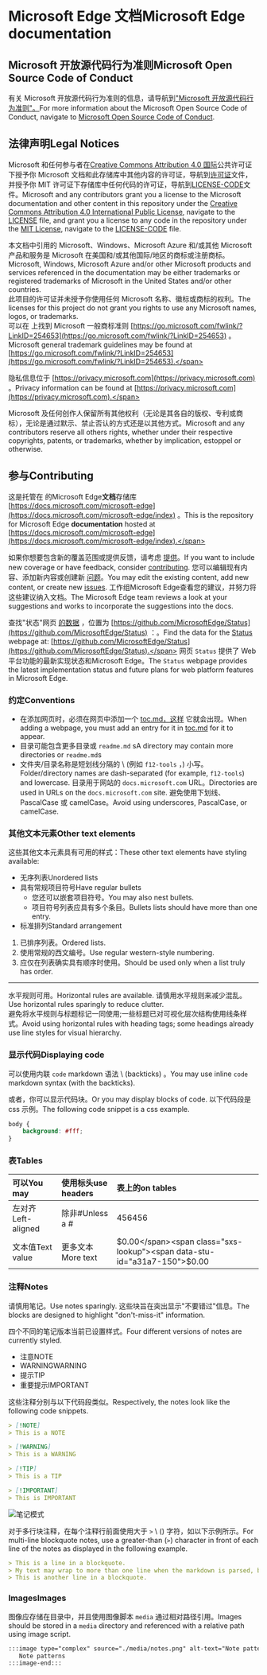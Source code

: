# <a name="microsoft-edge-documentation"></a><span data-ttu-id="a31a7-101">Microsoft Edge 文档</span><span class="sxs-lookup"><span data-stu-id="a31a7-101">Microsoft Edge documentation</span></span>  

## <a name="microsoft-open-source-code-of-conduct"></a><span data-ttu-id="a31a7-102">Microsoft 开放源代码行为准则</span><span class="sxs-lookup"><span data-stu-id="a31a7-102">Microsoft Open Source Code of Conduct</span></span>  

<span data-ttu-id="a31a7-103">有关 Microsoft 开放源代码行为准则的信息，请导航到["Microsoft 开放源代码行为准则"。](CODE_OF_CONDUCT.md)</span><span class="sxs-lookup"><span data-stu-id="a31a7-103">For more information about the Microsoft Open Source Code of Conduct, navigate to [Microsoft Open Source Code of Conduct](CODE_OF_CONDUCT.md).</span></span>  

## <a name="legal-notices"></a><span data-ttu-id="a31a7-104">法律声明</span><span class="sxs-lookup"><span data-stu-id="a31a7-104">Legal Notices</span></span>  

<span data-ttu-id="a31a7-105">Microsoft 和任何参与者在[Creative Commons Attribution 4.0 国际](https://creativecommons.org/licenses/by/4.0/legalcode)公共许可证下授予你 Microsoft 文档和此存储库中其他内容的许可证，导航到[许可证](./LICENSE)文件，并授予你 MIT 许可证下存储库中任何代码的[](https://opensource.org/licenses/MIT)许可证，导航到[LICENSE-CODE](./LICENSE-CODE)文件。</span><span class="sxs-lookup"><span data-stu-id="a31a7-105">Microsoft and any contributors grant you a license to the Microsoft documentation and other content in this repository under the [Creative Commons Attribution 4.0 International Public License](https://creativecommons.org/licenses/by/4.0/legalcode), navigate to the [LICENSE](./LICENSE) file, and grant you a license to any code in the repository under the [MIT License](https://opensource.org/licenses/MIT), navigate to the [LICENSE-CODE](./LICENSE-CODE) file.</span></span>  

<span data-ttu-id="a31a7-106">本文档中引用的 Microsoft、Windows、Microsoft Azure 和/或其他 Microsoft 产品和服务是 Microsoft 在美国和/或其他国际/地区的商标或注册商标。</span><span class="sxs-lookup"><span data-stu-id="a31a7-106">Microsoft, Windows, Microsoft Azure and/or other Microsoft products and services referenced in the documentation may be either trademarks or registered trademarks of Microsoft in the United States and/or other countries.</span></span>  
<span data-ttu-id="a31a7-107">此项目的许可证并未授予你使用任何 Microsoft 名称、徽标或商标的权利。</span><span class="sxs-lookup"><span data-stu-id="a31a7-107">The licenses for this project do not grant you rights to use any Microsoft names, logos, or trademarks.</span></span>  
<span data-ttu-id="a31a7-108">可以在 上找到 Microsoft 一般商标准则 [https://go.microsoft.com/fwlink/?LinkID=254653](https://go.microsoft.com/fwlink/?LinkID=254653) 。</span><span class="sxs-lookup"><span data-stu-id="a31a7-108">Microsoft general trademark guidelines may be found at [https://go.microsoft.com/fwlink/?LinkID=254653](https://go.microsoft.com/fwlink/?LinkID=254653).</span></span>  

<span data-ttu-id="a31a7-109">隐私信息位于 [https://privacy.microsoft.com](https://privacy.microsoft.com) 。</span><span class="sxs-lookup"><span data-stu-id="a31a7-109">Privacy information can be found at [https://privacy.microsoft.com](https://privacy.microsoft.com).</span></span>  

<span data-ttu-id="a31a7-110">Microsoft 及任何创作人保留所有其他权利（无论是其各自的版权、专利或商标），无论是通过默示、禁止否认的方式还是以其他方式。</span><span class="sxs-lookup"><span data-stu-id="a31a7-110">Microsoft and any contributors reserve all others rights, whether under their respective copyrights, patents, or trademarks, whether by implication, estoppel or otherwise.</span></span>  

## <a name="contributing"></a><span data-ttu-id="a31a7-111">参与</span><span class="sxs-lookup"><span data-stu-id="a31a7-111">Contributing</span></span>  

<span data-ttu-id="a31a7-112">这是托管在 的Microsoft Edge**文档**存储库 [https://docs.microsoft.com/microsoft-edge](https://docs.microsoft.com/microsoft-edge/index) 。</span><span class="sxs-lookup"><span data-stu-id="a31a7-112">This is the repository for Microsoft Edge **documentation** hosted at [https://docs.microsoft.com/microsoft-edge](https://docs.microsoft.com/microsoft-edge/index).</span></span>  

<span data-ttu-id="a31a7-113">如果你想要包含新的覆盖范围或提供反馈，请考虑 [提供](./CONTRIBUTING.md)。</span><span class="sxs-lookup"><span data-stu-id="a31a7-113">If you want to include new coverage or have feedback, consider [contributing](./CONTRIBUTING.md).</span></span>  <span data-ttu-id="a31a7-114">您可以编辑现有内容、添加新内容或创建新 [问题](https://github.com/MicrosoftDocs/edge-developer/issues)。</span><span class="sxs-lookup"><span data-stu-id="a31a7-114">You may edit the existing content, add new content, or create new [issues](https://github.com/MicrosoftDocs/edge-developer/issues).</span></span>  <span data-ttu-id="a31a7-115">工作组Microsoft Edge查看您的建议，并努力将这些建议纳入文档。</span><span class="sxs-lookup"><span data-stu-id="a31a7-115">The Microsoft Edge team reviews a look at your suggestions and works to incorporate the suggestions into the docs.</span></span>  

<span data-ttu-id="a31a7-116">查找"状态"网页 [的数据](https://developer.microsoft.com/microsoft-edge/status) ，位置为  [https://github.com/MicrosoftEdge/Status](https://github.com/MicrosoftEdge/Status) ：。</span><span class="sxs-lookup"><span data-stu-id="a31a7-116">Find the data for the [Status](https://developer.microsoft.com/microsoft-edge/status) webpage at:  [https://github.com/MicrosoftEdge/Status](https://github.com/MicrosoftEdge/Status).</span></span>  <span data-ttu-id="a31a7-117">网页 `Status` 提供了 Web 平台功能的最新实现状态和Microsoft Edge。</span><span class="sxs-lookup"><span data-stu-id="a31a7-117">The `Status` webpage provides the latest implementation status and future plans for web platform features in Microsoft Edge.</span></span>

### <a name="conventions"></a><span data-ttu-id="a31a7-118">约定</span><span class="sxs-lookup"><span data-stu-id="a31a7-118">Conventions</span></span>  

*   <span data-ttu-id="a31a7-119">在添加网页时，必须在网页中添加一个 [toc.md，这样](./microsoft-edge/toc.yml) 它就会出现。</span><span class="sxs-lookup"><span data-stu-id="a31a7-119">When adding a webpage, you must add an entry for it in [toc.md](./microsoft-edge/toc.yml) for it to appear.</span></span>
*   <span data-ttu-id="a31a7-120">目录可能包含更多目录或 `readme.md` s</span><span class="sxs-lookup"><span data-stu-id="a31a7-120">A directory may contain more directories or `readme.md`s</span></span>
*   <span data-ttu-id="a31a7-121">文件夹/目录名称是短划线分隔的 \ (例如 `f12-tools` ，\) 小写。</span><span class="sxs-lookup"><span data-stu-id="a31a7-121">Folder/directory names are dash-separated \(for example, `f12-tools`\) and lowercase.</span></span>  <span data-ttu-id="a31a7-122">目录用于网站的 `docs.microsoft.com` URL。</span><span class="sxs-lookup"><span data-stu-id="a31a7-122">Directories are used in URLs on the `docs.microsoft.com` site.</span></span>  <span data-ttu-id="a31a7-123">避免使用下划线、PascalCase 或 camelCase。</span><span class="sxs-lookup"><span data-stu-id="a31a7-123">Avoid using underscores, PascalCase, or camelCase.</span></span>  

### <a name="other-text-elements"></a><span data-ttu-id="a31a7-124">其他文本元素</span><span class="sxs-lookup"><span data-stu-id="a31a7-124">Other text elements</span></span>  

<span data-ttu-id="a31a7-125">这些其他文本元素具有可用的样式：</span><span class="sxs-lookup"><span data-stu-id="a31a7-125">These other text elements have styling available:</span></span>  

*   <span data-ttu-id="a31a7-126">无序列表</span><span class="sxs-lookup"><span data-stu-id="a31a7-126">Unordered lists</span></span>  
*   <span data-ttu-id="a31a7-127">具有常规项目符号</span><span class="sxs-lookup"><span data-stu-id="a31a7-127">Have regular bullets</span></span>  
    *   <span data-ttu-id="a31a7-128">您还可以嵌套项目符号。</span><span class="sxs-lookup"><span data-stu-id="a31a7-128">You may also nest bullets.</span></span>  
    *   <span data-ttu-id="a31a7-129">项目符号列表应具有多个条目。</span><span class="sxs-lookup"><span data-stu-id="a31a7-129">Bullets lists should have more than one entry.</span></span>  
*   <span data-ttu-id="a31a7-130">标准排列</span><span class="sxs-lookup"><span data-stu-id="a31a7-130">Standard arrangement</span></span> 
    
1.  <span data-ttu-id="a31a7-131">已排序列表。</span><span class="sxs-lookup"><span data-stu-id="a31a7-131">Ordered lists.</span></span>  
1.  <span data-ttu-id="a31a7-132">使用常规的西文编号。</span><span class="sxs-lookup"><span data-stu-id="a31a7-132">Use regular western-style numbering.</span></span>  
1.  <span data-ttu-id="a31a7-133">应仅在列表确实具有顺序时使用。</span><span class="sxs-lookup"><span data-stu-id="a31a7-133">Should be used only when a list truly has order.</span></span>  
    
---  

<span data-ttu-id="a31a7-134">水平规则可用。</span><span class="sxs-lookup"><span data-stu-id="a31a7-134">Horizontal rules are available.</span></span>  <span data-ttu-id="a31a7-135">请慎用水平规则来减少混乱。</span><span class="sxs-lookup"><span data-stu-id="a31a7-135">Use horizontal rules sparingly to reduce clutter.</span></span>  
<span data-ttu-id="a31a7-136">避免将水平规则与标题标记一同使用;一些标题已对可视化层次结构使用线条样式。</span><span class="sxs-lookup"><span data-stu-id="a31a7-136">Avoid using horizontal rules with heading tags; some headings already use line styles for visual hierarchy.</span></span>  

### <a name="displaying-code"></a><span data-ttu-id="a31a7-137">显示代码</span><span class="sxs-lookup"><span data-stu-id="a31a7-137">Displaying code</span></span>  

<span data-ttu-id="a31a7-138">可以使用内联 `code` markdown 语法 \ (backticks\) 。</span><span class="sxs-lookup"><span data-stu-id="a31a7-138">You may use inline `code` markdown syntax \(with the backticks\).</span></span>  

<span data-ttu-id="a31a7-139">或者，你可以显示代码块。</span><span class="sxs-lookup"><span data-stu-id="a31a7-139">Or you may display blocks of code.</span></span>  <span data-ttu-id="a31a7-140">以下代码段是 css 示例。</span><span class="sxs-lookup"><span data-stu-id="a31a7-140">The following code snippet is a css example.</span></span>  

```css
body {
    background: #fff;
}
```  

### <a name="tables"></a><span data-ttu-id="a31a7-141">表</span><span class="sxs-lookup"><span data-stu-id="a31a7-141">Tables</span></span>  

| <span data-ttu-id="a31a7-142">可以</span><span class="sxs-lookup"><span data-stu-id="a31a7-142">You may</span></span> | <span data-ttu-id="a31a7-143">使用标头</span><span class="sxs-lookup"><span data-stu-id="a31a7-143">use headers</span></span> | <span data-ttu-id="a31a7-144">表上的</span><span class="sxs-lookup"><span data-stu-id="a31a7-144">on tables</span></span> |  
|:--- |:--- |:--- |  
| <span data-ttu-id="a31a7-145">左对齐</span><span class="sxs-lookup"><span data-stu-id="a31a7-145">Left-aligned</span></span> | <span data-ttu-id="a31a7-146">除非#</span><span class="sxs-lookup"><span data-stu-id="a31a7-146">Unless a #</span></span> | <span data-ttu-id="a31a7-147">456</span><span class="sxs-lookup"><span data-stu-id="a31a7-147">456</span></span> |  
| <span data-ttu-id="a31a7-148">文本值</span><span class="sxs-lookup"><span data-stu-id="a31a7-148">Text value</span></span> | <span data-ttu-id="a31a7-149">更多文本</span><span class="sxs-lookup"><span data-stu-id="a31a7-149">More text</span></span> | <span data-ttu-id="a31a7-150">$0.00</span><span class="sxs-lookup"><span data-stu-id="a31a7-150">$0.00</span></span> |  

### <a name="notes"></a><span data-ttu-id="a31a7-151">注释</span><span class="sxs-lookup"><span data-stu-id="a31a7-151">Notes</span></span>  

<span data-ttu-id="a31a7-152">请慎用笔记。</span><span class="sxs-lookup"><span data-stu-id="a31a7-152">Use notes sparingly.</span></span>  <span data-ttu-id="a31a7-153">这些块旨在突出显示"不要错过"信息。</span><span class="sxs-lookup"><span data-stu-id="a31a7-153">The blocks are designed to highlight "don't-miss-it" information.</span></span>  

<span data-ttu-id="a31a7-154">四个不同的笔记版本当前已设置样式。</span><span class="sxs-lookup"><span data-stu-id="a31a7-154">Four different versions of notes are currently styled.</span></span>  

*   <span data-ttu-id="a31a7-155">注意</span><span class="sxs-lookup"><span data-stu-id="a31a7-155">NOTE</span></span>  
*   <span data-ttu-id="a31a7-156">WARNING</span><span class="sxs-lookup"><span data-stu-id="a31a7-156">WARNING</span></span>  
*   <span data-ttu-id="a31a7-157">提示</span><span class="sxs-lookup"><span data-stu-id="a31a7-157">TIP</span></span>  
*   <span data-ttu-id="a31a7-158">重要提示</span><span class="sxs-lookup"><span data-stu-id="a31a7-158">IMPORTANT</span></span>  
    
<span data-ttu-id="a31a7-159">这些注释分别与以下代码段类似。</span><span class="sxs-lookup"><span data-stu-id="a31a7-159">Respectively, the notes look like the following code snippets.</span></span>  

```md
> [!NOTE]
> This is a NOTE  
```  

```md
> [!WARNING]
> This is a WARNING  
```  

```md
> [!TIP]
> This is a TIP  
```  

```md
> [!IMPORTANT]
> This is IMPORTANT  
```  

![笔记模式](./media/notes.png)

<span data-ttu-id="a31a7-161">对于多行块注释，在每个注释行前面使用大于 `>` \ (\) 字符，如以下示例所示。</span><span class="sxs-lookup"><span data-stu-id="a31a7-161">For multi-line blockquote notes, use a greater-than \(`>`\) character in front of each line of the notes as displayed in the following example.</span></span>  

```md
> This is a line in a blockquote.  
> My text may wrap to more than one line when the markdown is parsed, but I must include all my information within a single \(sometimes very long line\) in the markdown.  
> This is another line in a blockquote.  
```  

### <a name="images"></a><span data-ttu-id="a31a7-162">Images</span><span class="sxs-lookup"><span data-stu-id="a31a7-162">Images</span></span>  

<span data-ttu-id="a31a7-163">图像应存储在目录中，并且使用图像脚本 `media` 通过相对路径引用。</span><span class="sxs-lookup"><span data-stu-id="a31a7-163">Images should be stored in a `media` directory and referenced with a relative path using image script.</span></span>  

<!--  `![Note patterns](media/notes.png)`  -->  

```md
:::image type="complex" source="./media/notes.png" alt-text="Note patterns" lightbox="./media/notes.png":::
   Note patterns  
:::image-end:::  
```  
